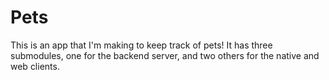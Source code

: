 # Pets

This is an app that I'm making to keep track of pets! It has three submodules, one for the backend server, and two others for the native and web clients.